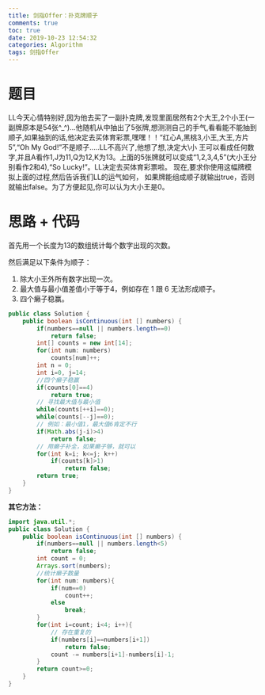 ```yaml
---
title: 剑指Offer：扑克牌顺子
comments: true
toc: true
date: 2019-10-23 12:54:32
categories: Algorithm
tags: 剑指Offer
---
```


# 题目

LL今天心情特别好,因为他去买了一副扑克牌,发现里面居然有2个大王,2个小王(一副牌原本是54张^_^)...他随机从中抽出了5张牌,想测测自己的手气,看看能不能抽到顺子,如果抽到的话,他决定去买体育彩票,嘿嘿！！“红心A,黑桃3,小王,大王,方片5”,“Oh My God!”不是顺子.....LL不高兴了,他想了想,决定大\小 王可以看成任何数字,并且A看作1,J为11,Q为12,K为13。上面的5张牌就可以变成“1,2,3,4,5”(大小王分别看作2和4),“So Lucky!”。LL决定去买体育彩票啦。 现在,要求你使用这幅牌模拟上面的过程,然后告诉我们LL的运气如何， 如果牌能组成顺子就输出true，否则就输出false。为了方便起见,你可以认为大小王是0。

# 思路 + 代码

首先用一个长度为13的数组统计每个数字出现的次数。

然后满足以下条件为顺子：

1. 除大小王外所有数字出现一次。
2. 最大值与最小值差值小于等于4，例如存在 1 跟 6 无法形成顺子。
3. 四个癞子稳赢。

```java
public class Solution {
    public boolean isContinuous(int [] numbers) {
        if(numbers==null || numbers.length==0)
            return false;
        int[] counts = new int[14];
        for(int num: numbers)
            counts[num]++;
        int n = 0;
        int i=0, j=14;
        //四个癞子稳赢
        if(counts[0]==4)
            return true;
        // 寻找最大值与最小值
        while(counts[++i]==0);
        while(counts[--j]==0);
        // 例如：最小值1，最大值6肯定不行
        if(Math.abs(j-i)>4)
            return false;
        // 用癞子补全，如果癞子够，就可以
        for(int k=i; k<=j; k++)
            if(counts[k]>1)
                return false;
        return true;
    }
}
```

**其它方法：**

```java
import java.util.*;
public class Solution {
    public boolean isContinuous(int [] numbers) {
        if(numbers==null || numbers.length<5)
            return false;
        int count = 0;
        Arrays.sort(numbers);
        //统计癞子数量
        for(int num: numbers){
            if(num==0)
                count++;
            else
                break;
        }
        for(int i=count; i<4; i++){
            // 存在重复的
            if(numbers[i]==numbers[i+1])
                return false;
            count -= numbers[i+1]-numbers[i]-1;
        }
        return count>=0;
    }
}
```